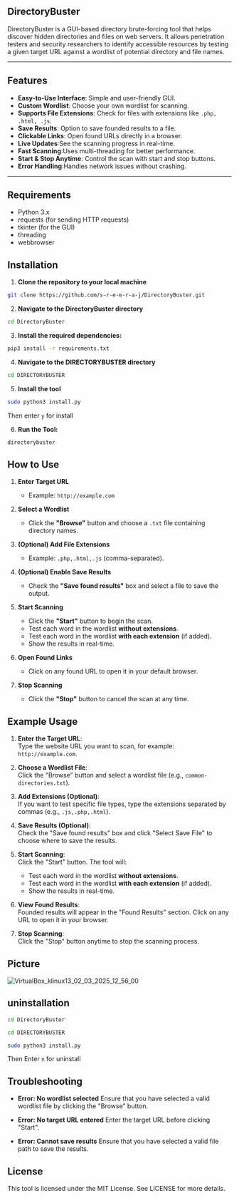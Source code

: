 ## DirectoryBuster

DirectoryBuster is a GUI-based directory brute-forcing tool that helps discover hidden directories and files on web servers. It allows penetration testers and security researchers to identify accessible resources by testing a given target URL against a wordlist of potential directory and file names.

---

## Features  

- **Easy-to-Use Interface**:  Simple and user-friendly GUI.  
- **Custom Wordlist**:
  Choose your own wordlist for scanning.  
- **Supports File Extensions**: Check for files with extensions like `.php, .html, .js`.  
-  **Save Results**: Option to save founded results to a file.  
-  **Clickable Links**: Open found URLs directly in a browser.  
-  **Live Updates**:See the scanning progress in real-time.  
-  **Fast Scanning**:Uses multi-threading for better performance.  
-  **Start & Stop Anytime**: Control the scan with start and stop buttons.  
-  **Error Handling**:Handles network issues without crashing.
  
---

## Requirements
- Python 3.x
- requests (for sending HTTP requests)
- tkinter (for the GUI)
- threading
- webbrowser
  
## Installation


1. **Clone the repository to your local machine**
```bash
git clone https://github.com/s-r-e-e-r-a-j/DirectoryBuster.git
```
2. **Navigate to the DirectoryBuster directory**
```bash
cd DirectoryBuster
```

3. **Install the required dependencies:**

```bash
pip3 install -r requirements.txt
```

4. **Navigate to the DIRECTORYBUSTER directory**
  ```bash
cd DIRECTORYBUSTER
```
5. **Install the tool**
  ```bash
sudo python3 install.py
```
Then enter `y` for install

6. **Run the Tool:**
```bash
directorybuster
```

## How to Use  

1. **Enter Target URL**  
   - Example: `http://example.com`

2. **Select a Wordlist**  
   - Click the **"Browse"** button and choose a `.txt` file containing directory names.

3. **(Optional) Add File Extensions**  
   - Example: `.php,.html,.js` (comma-separated).

4. **(Optional) Enable Save Results**  
   - Check the **"Save found results"** box and select a file to save the output.

5. **Start Scanning**  
   - Click the **"Start"** button to begin the scan.  
    - Test each word in the wordlist **without extensions**.
   - Test each word in the wordlist **with each extension** (if added).
   - Show the results in real-time.

6. **Open Found Links**  
   - Click on any found URL to open it in your default browser.

7. **Stop Scanning**  
   - Click the **"Stop"** button to cancel the scan at any time.
     

  
## Example Usage

1. **Enter the Target URL**:  
   Type the website URL you want to scan, for example: `http://example.com`.

2. **Choose a Wordlist File**:  
   Click the "Browse" button and select a wordlist file (e.g., `common-directories.txt`).

3. **Add Extensions (Optional)**:  
   If you want to test specific file types, type the extensions separated by commas (e.g., `.js,.php,.html`).

4. **Save Results (Optional)**:  
   Check the "Save found results" box and click "Select Save File" to choose where to save the results.

5. **Start Scanning**:  
   Click the "Start" button. The tool will:
   - Test each word in the wordlist **without extensions**.
   - Test each word in the wordlist **with each extension** (if added).
   - Show the results in real-time.

6. **View Found Results**:  
   Founded results will appear in the "Found Results" section. Click on any URL to open it in your browser.

7. **Stop Scanning**:  
   Click the "Stop" button anytime to stop the scanning process.
   
## Picture


![VirtualBox_klinux13_02_03_2025_12_56_00](https://github.com/user-attachments/assets/ffc21e2f-876e-4b05-9378-507cd19445a3)



## uninstallation

```bash
cd DirectoryBuster
```
```bash
cd DIRECTORYBUSTER
```
```bash
sudo python3 install.py
```
Then Enter `n` for uninstall


## Troubleshooting

- **Error: No wordlist selected**
Ensure that you have selected a valid wordlist file by clicking the "Browse" button.

- **Error: No target URL entered**
Enter the target URL before clicking "Start".

- **Error: Cannot save results**
Ensure that you have selected a valid file path to save the results.

## License
This tool is licensed under the MIT License. See LICENSE for more details.



